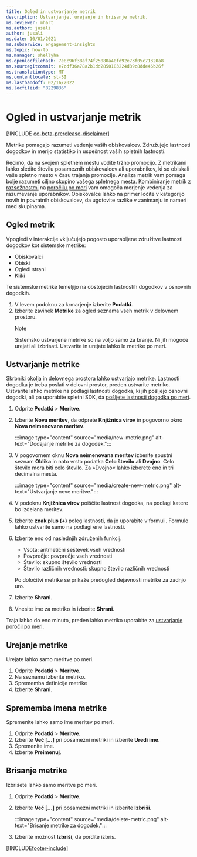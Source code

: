 ```yaml
---
title: Ogled in ustvarjanje metrik
description: Ustvarjanje, urejanje in brisanje metrik.
ms.reviewer: mhart
ms.author: jusali
author: jusali
ms.date: 10/01/2021
ms.subservice: engagement-insights
ms.topic: how-to
ms.manager: shellyha
ms.openlocfilehash: 7e8c96f38af74f25080a40fd92e73f05c71320a8
ms.sourcegitcommit: e7cdf36a78a2b1dd2850183224d39c8dde46b26f
ms.translationtype: MT
ms.contentlocale: sl-SI
ms.lasthandoff: 02/16/2022
ms.locfileid: "8229836"
---
```

# <a name="view-and-create-metrics"></a>Ogled in ustvarjanje metrik

[!INCLUDE [cc-beta-prerelease-disclaimer](includes/cc-beta-prerelease-disclaimer.md)]

Metrike pomagajo razumeti vedenje vaših obiskovalcev. Združujejo lastnosti dogodkov in merijo statistiko in uspešnost vaših spletnih lastnosti.  

Recimo, da na svojem spletnem mestu vodite tržno promocijo. Z metrikami lahko sledite številu posameznih obiskovalcev ali uporabnikov, ki so obiskali vaše spletno mesto v času trajanja promocije. Analiza metrik vam pomaga bolje razumeti ciljno skupino vašega spletnega mesta. Kombiniranje metrik z [razsežnostmi](dimensions.md) na [poročilu po meri](custom-reports.md) vam omogoča merjenje vedenja za razumevanje uporabnikov. Obiskovalce lahko na primer ločite v kategorijo novih in povratnih obiskovalcev, da ugotovite razlike v zanimanju in nameri med skupinama.

## <a name="view-metrics"></a>Ogled metrik

Vpogledi v interakcije vključujejo pogosto uporabljene združitve lastnosti dogodkov kot sistemske metrike: 

- Obiskovalci
- Obiski
- Ogledi strani
- Kliki

Te sistemske metrike temeljijo na obstoječih lastnostih dogodkov v osnovnih dogodkih.

1. V levem podoknu za krmarjenje izberite **Podatki**. 
1. Izberite zavihek **Metrike** za ogled seznama vseh metrik v delovnem prostoru. 
   > [!NOTE]
   > Sistemsko ustvarjene metrike so na voljo samo za branje. Ni jih mogoče urejati ali izbrisati. Ustvarite in urejate lahko le metrike po meri.

## <a name="create-a-metric"></a>Ustvarjanje metrike

Skrbniki okolja in delovnega prostora lahko ustvarjajo metrike. Lastnosti dogodka je treba poslati v delovni prostor, preden ustvarite metriko. Ustvarite lahko metrike na podlagi lastnosti dogodka, ki jih pošljejo osnovni dogodki, ali pa uporabite spletni SDK, da [pošljete lastnosti dogodka po meri](advanced-SDK-implementation.md).

1. Odprite **Podatki** > **Meritve**.
1. Izberite **Nova meritev**, da odprete **Knjižnica virov** in pogovorno okno **Nova neimenovana meritev**.

   :::image type="content" source="media/new-metric.png" alt-text="Dodajanje metrike za dogodek.":::

1. V pogovornem oknu **Nova neimenovana meritev** izberite spustni seznam **Oblika** in nato vrsto podatka **Celo število** ali **Dvojno**. Celo število mora biti celo število. Za »Dvojno« lahko izberete eno in tri decimalna mesta.

   :::image type="content" source="media/create-new-metric.png" alt-text="Ustvarjanje nove meritve.":::
   
5. V podoknu **Knjižnica virov** poiščite lastnost dogodka, na podlagi katere bo izdelana meritev.
6. Izberite **znak plus (+)** poleg lastnosti, da jo uporabite v formuli. Formulo lahko ustvarite samo na podlagi ene lastnosti. 
7. Izberite eno od naslednjih združenih funkcij. 

   - Vsota: aritmetični seštevek vseh vrednosti 
   - Povprečje: povprečje vseh vrednosti
   - Število: skupno število vrednosti
   - Število različnih vrednosti: skupno število različnih vrednosti

   Po določitvi metrike se prikaže predogled dejavnosti metrike za zadnjo uro.

1. Izberite **Shrani**. 
1. Vnesite ime za metriko in izberite **Shrani**.

Traja lahko do eno minuto, preden lahko metriko uporabite za [ustvarjanje poročil po meri](custom-reports.md).

## <a name="edit-a-metric"></a>Urejanje metrike

Urejate lahko samo meritve po meri.

1. Odprite **Podatki** > **Meritve**.
1. Na seznamu izberite metriko.
1. Sprememba definicije metrike
1. Izberite **Shrani**.

## <a name="change-the-name-of-a-metric"></a>Sprememba imena metrike

Spremenite lahko samo ime meritev po meri.

1. Odprite **Podatki** > **Meritve**.
1. Izberite **Več [...]** pri posamezni metriki in izberite **Uredi ime**.
1. Spremenite ime. 
1. Izberite **Preimenuj**.

## <a name="delete-a-metric"></a>Brisanje metrike

Izbrišete lahko samo meritve po meri.

1. Odprite **Podatki** > **Meritve**.
1. Izberite **Več [...]** pri posamezni metriki in izberite **Izbriši**.

   :::image type="content" source="media/delete-metric.png" alt-text="Brisanje metrike za dogodek.":::

1. Izberite možnost **Izbriši**, da pordite izbris.



[!INCLUDE[footer-include](../includes/footer-banner.md)]
